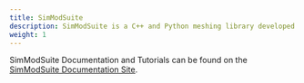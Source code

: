 ```yaml
---
title: SimModSuite
description: SimModSuite is a C++ and Python meshing library developed by Simmetrix.
weight: 1
---
```


SimModSuite Documentation and Tutorials can be found on the [SimModSuite Documentation Site](https://old-www.scorec.rpi.edu/~cwsmith/SCOREC/).